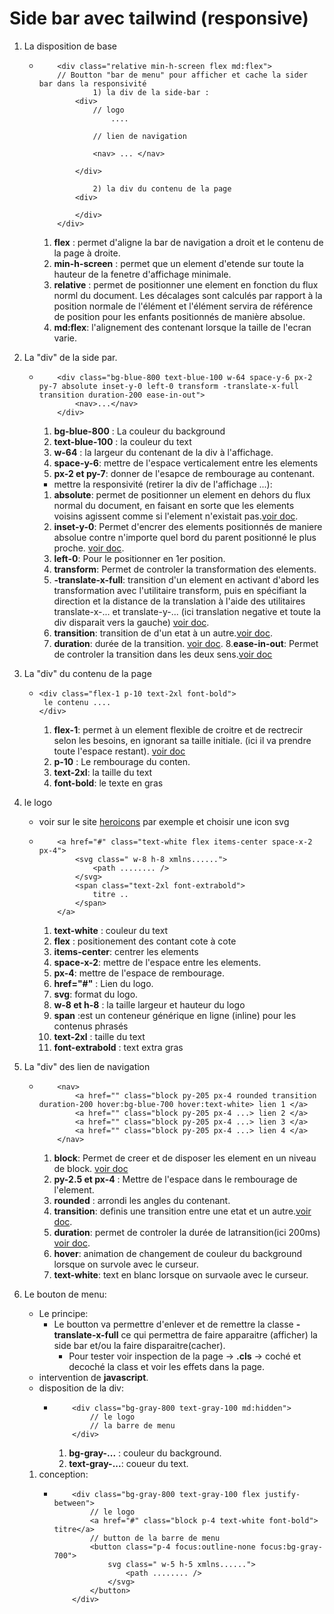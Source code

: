 # Side bar avec tailwind (responsive)

1. La disposition de base 

    -   ``` 
            <div class="relative min-h-screen flex md:flex">
            // Boutton "bar de menu" pour afficher et cache la sider bar dans la responsivité 
                    1) la div de la side-bar : 
                <div>
                    // logo
                        ....
                    
                    // lien de navigation

                    <nav> ... </nav>

                </div>

                    2) la div du contenu de la page
                <div>

                </div>
            </div>
        ```    
        1. **flex** : permet d'aligne la bar de navigation a droit et le contenu de la page à droite. 
        2. **min-h-screen** : permet que un element d'etende sur toute la hauteur de la fenetre d'affichage minimale.
        3. **relative** : permet de positionner une element en fonction du flux norml du document. Les décalages sont calculés par rapport à la position normale de l'élément et l'élément servira de référence de position pour les enfants positionnés de manière absolue.
        4. **md:flex**: l'alignement des contenant lorsque la taille de l'ecran varie.


2. La "div" de la side par.

    -   ```
            <div class="bg-blue-800 text-blue-100 w-64 space-y-6 px-2 py-7 absolute inset-y-0 left-0 transform -translate-x-full transition duration-200 ease-in-out">
                <nav>...</nav>
            </div>
        ```
        1. **bg-blue-800** : La couleur du background 
        2. **text-blue-100** : la couleur du text
        3. **w-64** : la largeur du contenant de la div à l'affichage.
        4. **space-y-6**: mettre de l'espace verticalement entre les elements
        5. **px-2 et py-7**: donner de l'esapce de rembourage au contenant.
        - mettre la responsivité (retirer la div de l'affichage ...):
        1. **absolute**: permet de positionner un element en dehors du flux normal du document, en faisant en sorte que les elements voisins agissent comme si l'element n'existait pas.[voir doc](https://tailwindcss.com/docs/position).
        2. **inset-y-0**: Permet d'encrer des elements positionnés de maniere absolue contre n'importe quel bord du parent positionné le plus proche. [voir doc](https://tailwindcss.com/docs/top-right-bottom-left).
        3. **left-0**: Pour le positionner en 1er position.
        4. **transform**: Permet de controler la transformation des elements.
        5. **-translate-x-full**: transition d'un element en activant d'abord les transformation avec l'utilitaire transform, puis en spécifiant la direction et la distance de la translation à l'aide des utilitaires translate-x-... et translate-y-... (ici translation negative et toute la div disparait vers la gauche) [voir doc](https://tailwindcss.com/docs/translate).
        6. **transition**: transition de d'un etat à un autre.[voir doc](https://tailwindcss.com/docs/transition-property).
        7. **duration**: durée de la transition. [voir doc](https://tailwindcss.com/docs/transition-duration).
        8.**ease-in-out**: Permet de controler la transition dans les deux sens.[voir doc](https://tailwindcss.com/docs/transition-timing-function)


3. La "div" du contenu de la page 
    -   ```
        <div class="flex-1 p-10 text-2xl font-bold">
         le contenu ....
        </div>
        ```
        1. **flex-1**: permet à un element flexible de croitre et de rectrecir selon les besoins, en ignorant sa taille initiale. (ici il va prendre toute l'espace restant). [voir doc](https://tailwindcss.com/docs/flex)
        2. **p-10** : Le rembourage du conten. 
        3. **text-2xl**: la taille du text 
        4. **font-bold**: le texte en gras 

4. le logo  
    - voir sur le site [heroicons](https://heroicons.com/) par exemple et choisir une icon svg
    -   ```
            <a href="#" class="text-white flex items-center space-x-2 px-4">
                <svg class=" w-8 h-8 xmlns......">
                    <path ........ />
                </svg>
                <span class="text-2xl font-extrabold"> 
                    titre .. 
                </span>
            </a>
        ```
        1. **text-white** : couleur du text
        2. **flex** : positionement des contant cote à cote 
        3. **items-center**: centrer les elements 
        3. **space-x-2**: mettre de l'espace entre les elements. 
        4. **px-4**: mettre de l'espace de rembourage.
        5. **href="#"** : Lien du logo.
        6. **svg**: format du logo. 
        7. **w-8 et h-8** : la taille largeur et hauteur du logo
        8. **span** :est un conteneur générique en ligne (inline) pour les contenus phrasés
        9. **text-2xl** : taille du text 
        10. **font-extrabold** : text extra gras 

5. La "div" des lien de navigation
    -   ```
            <nav>
                <a href="" class="block py-205 px-4 rounded transition duration-200 hover:bg-blue-700 hover:text-white> lien 1 </a>
                <a href="" class="block py-205 px-4 ...> lien 2 </a>
                <a href="" class="block py-205 px-4 ...> lien 3 </a>
                <a href="" class="block py-205 px-4 ...> lien 4 </a>
            </nav>
        ```
        1. **block**: Permet de creer et de disposer les element en un niveau de block. [voir doc](https://tailwindcss.com/docs/display)
        2. **py-2.5 et px-4** : Mettre de l'espace dans le rembourage de l'element. 
        3. **rounded** : arrondi les angles du contenant. 
        4. **transition**: definis une transition entre une etat et un autre.[voir doc](https://tailwindcss.com/docs/transition-property).
        5. **duration**: permet de controler la durée de latransition(ici 200ms) [voir doc](https://tailwindcss.com/docs/transition-duration).
        6. **hover**: animation de changement de couleur du background lorsque on survole avec le curseur.
        7. **text-white**: text en blanc lorsque on survaole avec le curseur.

6. Le bouton de menu: 
    - Le principe: 
        - Le boutton va permettre d'enlever et de remettre la classe **-translate-x-full** ce qui permettra de faire apparaitre (afficher) la side bar et/ou la faire disparaitre(cacher).
            - Pour tester voir inspection de la page -> **.cls** -> coché et decoché la class et voir les effets dans la page.
    - intervention de **javascript**.
    - disposition de la div:
        -   ```
                <div class="bg-gray-800 text-gray-100 md:hidden">
                    // le logo
                    // la barre de menu
                </div>
            ```
            1. **bg-gray-...** : couleur du background.
            2. **text-gray-...**: coueur du text.
    1. conception: 
        -   ```
                <div class="bg-gray-800 text-gray-100 flex justify-between">
                    // le logo
                    <a href="#" class="block p-4 text-white font-bold"> titre</a>
                    // button de la barre de menu
                    <button class="p-4 focus:outline-none focus:bg-gray-700">
                        svg class=" w-5 h-5 xmlns......">
                            <path ........ />
                        </svg>
                    </button>
                </div>